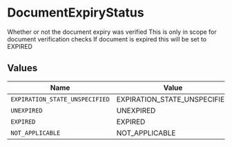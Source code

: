 # DocumentExpiryStatus

Whether or not the document expiry was verified This is only in scope for document verification checks If document is expired this will be set to EXPIRED


## Values

| Name                           | Value                          |
| ------------------------------ | ------------------------------ |
| `EXPIRATION_STATE_UNSPECIFIED` | EXPIRATION_STATE_UNSPECIFIED   |
| `UNEXPIRED`                    | UNEXPIRED                      |
| `EXPIRED`                      | EXPIRED                        |
| `NOT_APPLICABLE`               | NOT_APPLICABLE                 |